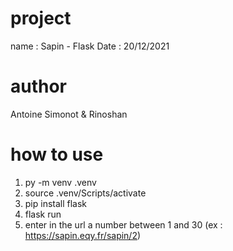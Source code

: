 # project
 
name : Sapin - Flask
Date : 20/12/2021

# author 

Antoine Simonot & Rinoshan

# how to use

1) py -m venv .venv
2) source .venv/Scripts/activate
3) pip install flask
4) flask run
5) enter in the url a number between 1 and 30 (ex : https://sapin.eqy.fr/sapin/2)


